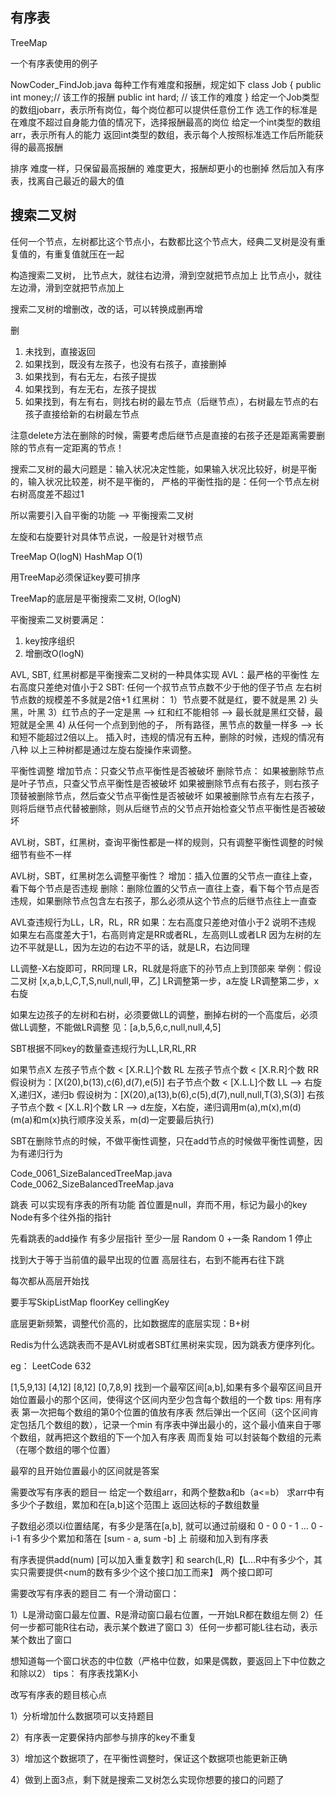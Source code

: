 ## 有序表
TreeMap

一个有序表使用的例子

NowCoder_FindJob.java
每种工作有难度和报酬，规定如下
class Job {
public int money;// 该工作的报酬
public int hard; // 该工作的难度
}
给定一个Job类型的数组jobarr，表示所有岗位，每个岗位都可以提供任意份工作
选工作的标准是在难度不超过自身能力值的情况下，选择报酬最高的岗位
给定一个int类型的数组arr，表示所有人的能力
返回int类型的数组，表示每个人按照标准选工作后所能获得的最高报酬

排序
难度一样，只保留最高报酬的
难度更大，报酬却更小的也删掉
然后加入有序表，找离自己最近的最大的值

## 搜索二叉树

任何一个节点，左树都比这个节点小，右数都比这个节点大，经典二叉树是没有重复值的，有重复值就压在一起

构造搜索二叉树，
比节点大，就往右边滑，滑到空就把节点加上
比节点小，就往左边滑，滑到空就把节点加上


搜索二叉树的增删改，改的话，可以转换成删再增

删
1. 未找到，直接返回
2. 如果找到，既没有左孩子，也没有右孩子，直接删掉
3. 如果找到，有右无左，右孩子提拔
4. 如果找到，有左无右，左孩子提拔
5. 如果找到，有左有右，则找右树的最左节点（后继节点），右树最左节点的右孩子直接给新的右树最左节点

注意delete方法在删除的时候，需要考虑后继节点是直接的右孩子还是距离需要删除的节点有一定距离的节点！

搜索二叉树的最大问题是：输入状况决定性能，如果输入状况比较好，树是平衡的，输入状况比较差，树不是平衡的，
严格的平衡性指的是：任何一个节点左树右树高度差不超过1

所以需要引入自平衡的功能
--> 平衡搜索二叉树


左旋和右旋要针对具体节点说，一般是针对根节点

TreeMap O(logN)
HashMap O(1)

用TreeMap必须保证key要可排序

TreeMap的底层是平衡搜索二叉树, O(logN)
 
平衡搜索二叉树要满足：
1. key按序组织
2. 增删改O(logN)

AVL, SBT, 红黑树都是平衡搜索二叉树的一种具体实现
AVL：最严格的平衡性 左右高度只差绝对值小于2
SBT: 任何一个叔节点节点数不少于他的侄子节点
左右树节点数的规模差不多就是2倍+1
红黑树：
1）节点要不就是红，要不就是黑
2) 头黑，叶黑
3）红节点的子一定是黑 --> 红和红不能相邻 --> 最长就是黑红交替，最短就是全黑
4) 从任何一个点到到他的子， 所有路径，黑节点的数量一样多 --> 长和短不能超过2倍以上。
插入时，违规的情况有五种，删除的时候，违规的情况有八种
以上三种树都是通过左旋右旋操作来调整。

平衡性调整
增加节点：只查父节点平衡性是否被破坏
删除节点：
如果被删除节点是叶子节点，只查父节点平衡性是否被破坏
如果被删除节点有右孩子，则右孩子顶替被删除节点，然后查父节点平衡性是否被破坏
如果被删除节点有左右孩子，则将后继节点代替被删除，则从后继节点的父节点开始检查父节点平衡性是否被破坏

AVL树，SBT，红黑树，查询平衡性都是一样的规则，只有调整平衡性调整的时候细节有些不一样

AVL树，SBT，红黑树怎么调整平衡性？
增加：插入位置的父节点一直往上查，看下每个节点是否违规
删除：删除位置的父节点一直往上查，看下每个节点是否违规，如果删除节点包含左右孩子，那么必须从这个节点的后继节点往上一直查


AVL查违规行为LL，LR，RL，RR
如果：左右高度只差绝对值小于2 说明不违规
如果左右高度差大于1，右高则肯定是RR或者RL，左高则LL或者LR
因为左树的左边不平就是LL，因为左边的右边不平的话，就是LR，右边同理

LL调整-X右旋即可，RR同理
LR，RL就是将底下的孙节点上到顶部来
举例：假设二叉树
[x,a,b,L,C,T,S,null,null,甲，乙]
LR调整第一步，a左旋
LR调整第二步，x右旋

如果左边孩子的左树和右树，必须要做LL的调整，删掉右树的一个高度后，必须做LL调整，不能做LR调整
见：[a,b,5,6,c,null,null,4,5]



SBT根据不同key的数量查违规行为LL,LR,RL,RR

如果节点X
左孩子节点个数 < [X.R.L]个数 RL
左孩子节点个数 < [X.R.R]个数 RR
假设树为：[X(20),b(13),c(6),d(7),e(5)]
右子节点个数 < [X.L.L]个数 LL --> 右旋X,递归X，递归b
假设树为：[X(20),a(13),b(6),c(5),d(7),null,null,T(3),S(3)]
右孩子节点个数 < [X.L.R]个数 LR --> d左旋，X右旋，递归调用m(a),m(x),m(d) (m(a)和m(x)执行顺序没关系，m(d)一定要最后执行)

SBT在删除节点的时候，不做平衡性调整，只在add节点的时候做平衡性调整，因为有递归行为

Code_0061_SizeBalancedTreeMap.java
Code_0062_SizeBalancedTreeMap.java


跳表 可以实现有序表的所有功能
首位置是null，弃而不用，标记为最小的key
Node有多个往外指的指针

先看跳表的add操作
有多少层指针
至少一层 
Random 0 +一条
Random 1 停止

找到大于等于当前值的最早出现的位置
高层往右，右到不能再右往下跳

每次都从高层开始找

要手写SkipListMap
floorKey
cellingKey

底层更新频繁，调整代价高的，比如数据库的底层实现：B+树

Redis为什么选跳表而不是AVL树或者SBT红黑树来实现，因为跳表方便序列化。


eg：
LeetCode 632

[1,5,9,13]
[4,12]
[8,12]
[0,7,8,9]
找到一个最窄区间[a,b],如果有多个最窄区间且开始位置最小的那个区间，使得这个区间内至少包含每个数组的一个数
tips:
用有序表
第一次把每个数组的第0个位置的值放有序表
然后弹出一个区间（这个区间肯定包括几个数组的数），记录一个min
 有序表中弹出最小的，这个最小值来自于哪个数组，就再把这个数组的下一个加入有序表
 周而复始
 可以封装每个数组的元素（在哪个数组的哪个位置）
 
 
 最窄的且开始位置最小的区间就是答案

需要改写有序表的题目一
给定一个数组arr，和两个整数a和b（a<=b）
求arr中有多少个子数组，累加和在[a,b]这个范围上
返回达标的子数组数量

子数组必须以i位置结尾，有多少是落在[a,b], 就可以通过前缀和
0 - 0
0 - 1
...
0 - i-1 
有多少个累加和落在 [sum - a, sum -b] 上
前缀和加入到有序表

有序表提供add(num) [可以加入重复数字] 和 search(L,R)【L...R中有多少个，其实只需要提供<num的数有多少个这个接口加工而来】 两个接口即可

需要改写有序表的题目二
有一个滑动窗口：

1）L是滑动窗口最左位置、R是滑动窗口最右位置，一开始LR都在数组左侧
2）任何一步都可能R往右动，表示某个数进了窗口
3）任何一步都可能L往右动，表示某个数出了窗口

想知道每一个窗口状态的中位数（严格中位数，如果是偶数，要返回上下中位数之和除以2）
tips：
有序表找第K小


改写有序表的题目核心点

1）分析增加什么数据项可以支持题目

2）有序表一定要保持内部参与排序的key不重复

3）增加这个数据项了，在平衡性调整时，保证这个数据项也能更新正确

4）做到上面3点，剩下就是搜索二叉树怎么实现你想要的接口的问题了






